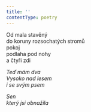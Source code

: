 ```yaml
---
title: ''
contentType: poetry
---
```


<section>

Od mala stavěný  
do koruny rozsochatých stromů  
pokoj  
podlaha pod nohy  
a čtyři zdi

_Teď mám dva  
Vysoko nad lesem  
i se svým psem_

</section>

<section>

_Sen  
který jsi obnažila_

</section>
